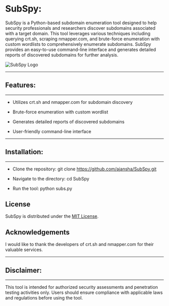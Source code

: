 # SubSpy:
SubSpy is a Python-based subdomain enumeration tool designed to help security professionals and researchers discover subdomains associated with a target domain. This tool leverages various techniques including querying crt.sh, scraping nmapper.com, and  brute-force enumeration with custom wordlists to comprehensively enumerate subdomains. SubSpy provides an easy-to-use command-line interface and generates detailed reports of discovered subdomains for further analysis.


![SubSpy Logo](https://github.com/ajansha/SubSpy/assets/68161367/53bae29b-6b14-44a9-93d0-45a5c1797b1a)



___________________________________________________________________________________________________________________________________________________
## Features:
___________________________________________________________________________________________________________________________________________________

* Utilizes crt.sh and nmapper.com for subdomain discovery

* Brute-force enumeration with custom wordlist

* Generates detailed reports of discovered subdomains

* User-friendly command-line interface




___________________________________________________________________________________________________________________________________________________
## Installation:
___________________________________________________________________________________________________________________________________________________

* Clone the repository: git clone https://github.com/ajansha/SubSpy.git

* Navigate to the directory: cd SubSpy

* Run the tool: python subs.py


## License

SubSpy is distributed under the [MIT License](link_to_license.md).

## Acknowledgements

I would like to thank the developers of crt.sh and nmapper.com for their valuable services.

___________________________________________________________________________________________________________________________________________________
## Disclaimer:
___________________________________________________________________________________________________________________________________________________
This tool is intended for authorized security assessments and penetration testing activities only. Users should ensure compliance with applicable laws and regulations before using the tool.
